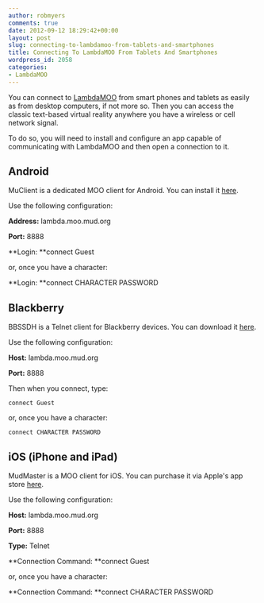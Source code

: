 ```yaml
---
author: robmyers
comments: true
date: 2012-09-12 18:29:42+00:00
layout: post
slug: connecting-to-lambdamoo-from-tablets-and-smartphones
title: Connecting To LambdaMOO From Tablets And Smartphones
wordpress_id: 2058
categories:
- LambdaMOO
---
```


You can connect to [LambdaMOO](http://lambda.moo.mud.org/) from smart phones and tablets as easily as from desktop computers, if not more so. Then you can access the classic text-based virtual reality anywhere you have a wireless or cell network signal.

To do so, you will need to install and configure an app capable of communicating with LambdaMOO and then open a connection to it.



## Android



MuClient is a dedicated MOO client for Android. You can install it [here](https://play.google.com/store/apps/details?id=bander.muclient).

Use the following configuration:

**Address:** lambda.moo.mud.org

**Port:** 8888

**Login: **connect Guest

or, once you have a character:

**Login: **connect CHARACTER PASSWORD



## Blackberry



BBSSDH is a Telnet client for Blackberry devices. You can download it [here](http://bbssh.org/downloads/).

Use the following configuration:

**Host:** lambda.moo.mud.org

**Port:** 8888

Then when you connect, type:

`connect Guest`

or, once you have a character:

`connect CHARACTER PASSWORD`



## iOS (iPhone and iPad)



MudMaster is a MOO client for iOS. You can purchase it via Apple's app store [here](http://itunes.apple.com/us/app/mudmaster/id341160033).

Use the following configuration:

**Host:** lambda.moo.mud.org

**Port:** 8888

**Type:** Telnet

**Connection Command: **connect Guest

or, once you have a character:

**Connection Command: **connect CHARACTER PASSWORD

